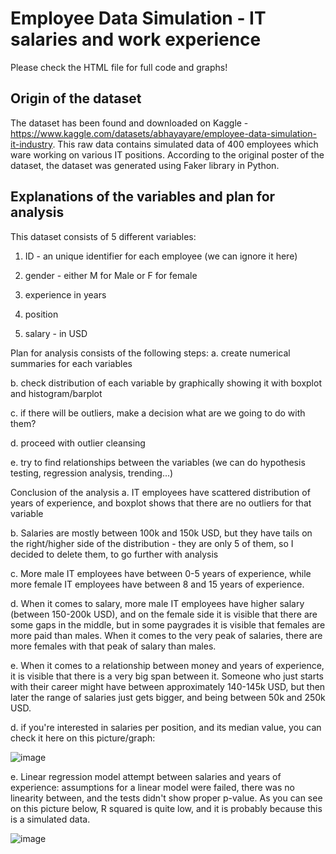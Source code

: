 # Employee Data Simulation - IT salaries and work experience

Please check the HTML file for full code and graphs!

## Origin of the dataset

The dataset has been found and downloaded on Kaggle - https://www.kaggle.com/datasets/abhayayare/employee-data-simulation-it-industry.
This raw data contains simulated data of 400 employees which ware working on various IT positions.
According to the original poster of the dataset, the dataset was generated using Faker library in Python.

## Explanations of the variables and plan for analysis

This dataset consists of 5 different variables:
1) ID - an unique identifier for each employee (we can ignore it here)

2) gender - either M for Male or F for female

3) experience in years
  
4) position
  
5) salary - in USD

Plan for analysis consists of the following steps:
a. create numerical summaries for each variables

b. check distribution of each variable by graphically showing it with boxplot and histogram/barplot

c. if there will be outliers, make a decision what are we going to do with them?

d. proceed with outlier cleansing

e. try to find relationships between the variables (we can do hypothesis testing, regression analysis, trending...)


Conclusion of the analysis
a. IT employees have scattered distribution of years of experience, and boxplot shows that there are no outliers for that variable

b. Salaries are mostly between 100k and 150k USD, but they have tails on the right/higher side of the distribution - they are only 5 of them, so I decided to delete them, to go further with analysis

c. More male IT employees have between 0-5 years of experience, while more female IT employees have between 8 and 15 years of experience. 

d. When it comes to salary, more male IT employees  have higher salary (between 150-200k USD), and on the female side it is visible that there are some gaps in the middle, but in some paygrades it is visible that females are more paid than males. When it comes to the very peak of salaries, there are more females with that peak of salary than males.

e. When it comes to a relationship between money and years of experience, it is visible that there is a very big span between it. Someone who just starts with their career might have between approximately 140-145k USD, but then later the range of salaries just gets bigger, and being between 50k and 250k USD.

d. if you're interested in salaries per position, and its median value, you can check it here on this picture/graph:


![image](https://github.com/user-attachments/assets/4deafc0f-d493-4ebb-b416-113693012064)

e. Linear regression model attempt between salaries and years of experience: assumptions for a linear model were failed, there was no linearity between, and the tests didn't show proper p-value. As you can see on this picture below, R squared is quite low, and it is probably because this is a simulated data.

![image](https://github.com/user-attachments/assets/523980cf-307e-459d-8b8f-36af9a62d07f)


